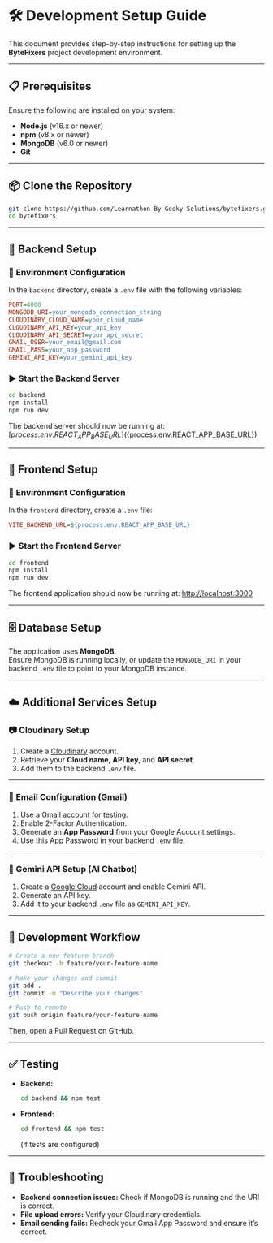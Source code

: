 # 🛠️ Development Setup Guide

This document provides step-by-step instructions for setting up the **ByteFixers** project development environment.

---

## 📋 Prerequisites

Ensure the following are installed on your system:

- **Node.js** (v16.x or newer)
- **npm** (v8.x or newer)
- **MongoDB** (v6.0 or newer)
- **Git**

---

## 📦 Clone the Repository

```bash
git clone https://github.com/Learnathon-By-Geeky-Solutions/bytefixers.git
cd bytefixers
```

---

## 🧩 Backend Setup

### 🔐 Environment Configuration

In the `backend` directory, create a `.env` file with the following variables:

```ini
PORT=4000
MONGODB_URI=your_mongodb_connection_string
CLOUDINARY_CLOUD_NAME=your_cloud_name
CLOUDINARY_API_KEY=your_api_key
CLOUDINARY_API_SECRET=your_api_secret
GMAIL_USER=your_email@gmail.com
GMAIL_PASS=your_app_password
GEMINI_API_KEY=your_gemini_api_key
```

### ▶️ Start the Backend Server

```bash
cd backend
npm install
npm run dev
```

The backend server should now be running at: [${process.env.REACT_APP_BASE_URL}](${process.env.REACT_APP_BASE_URL})

---

## 🎨 Frontend Setup

### 🔐 Environment Configuration

In the `frontend` directory, create a `.env` file:

```ini
VITE_BACKEND_URL=${process.env.REACT_APP_BASE_URL}
```

### ▶️ Start the Frontend Server

```bash
cd frontend
npm install
npm run dev
```

The frontend application should now be running at: [http://localhost:3000](http://localhost:3000)

---

## 🗄️ Database Setup

The application uses **MongoDB**.  
Ensure MongoDB is running locally, or update the `MONGODB_URI` in your backend `.env` file to point to your MongoDB instance.

---

## ☁️ Additional Services Setup

### 📷 Cloudinary Setup

1. Create a [Cloudinary](https://cloudinary.com/) account.
2. Retrieve your **Cloud name**, **API key**, and **API secret**.
3. Add them to the backend `.env` file.

---

### 📧 Email Configuration (Gmail)

1. Use a Gmail account for testing.
2. Enable 2-Factor Authentication.
3. Generate an **App Password** from your Google Account settings.
4. Use this App Password in your backend `.env` file.

---

### 🤖 Gemini API Setup (AI Chatbot)

1. Create a [Google Cloud](https://cloud.google.com/) account and enable Gemini API.
2. Generate an API key.
3. Add it to your backend `.env` file as `GEMINI_API_KEY`.

---

## 🚀 Development Workflow

```bash
# Create a new feature branch
git checkout -b feature/your-feature-name

# Make your changes and commit
git add .
git commit -m "Describe your changes"

# Push to remote
git push origin feature/your-feature-name
```

Then, open a Pull Request on GitHub.

---

## ✅ Testing

- **Backend:**  
  ```bash
  cd backend && npm test
  ```
- **Frontend:**  
  ```bash
  cd frontend && npm test
  ```
  (if tests are configured)

---

## 🧰 Troubleshooting

- **Backend connection issues:** Check if MongoDB is running and the URI is correct.
- **File upload errors:** Verify your Cloudinary credentials.
- **Email sending fails:** Recheck your Gmail App Password and ensure it’s correct.